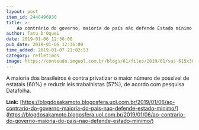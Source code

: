 ```yaml
---
layout: post
item_id: 2446496930
title: >-
    Ao contrário do governo, maioria do país não defende Estado mínimo
author: Tatu D'Oquei
date: 2019-01-06 12:36:00
pub_date: 2019-01-06 12:36:00
time_added: 2019-01-07 21:02:53
category: refletimos
image: https://conteudo.imguol.com.br/blogs/61/files/2019/01/sus-615x300.jpg
---
```


A maioria dos brasileiros é contra privatizar o maior número de possível de estatais (60%) e reduzir leis trabalhistas (57%), de acordo com pesquisa Datafolha.

**Link:** [https://blogdosakamoto.blogosfera.uol.com.br/2019/01/06/ao-contrario-do-governo-maioria-do-pais-nao-defende-estado-minimo/](https://blogdosakamoto.blogosfera.uol.com.br/2019/01/06/ao-contrario-do-governo-maioria-do-pais-nao-defende-estado-minimo/)

